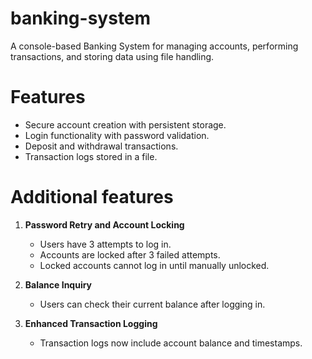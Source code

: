 # banking-system
A console-based Banking System for managing accounts, performing transactions, and storing data using file handling.

# Features

- Secure account creation with persistent storage.
- Login functionality with password validation.
- Deposit and withdrawal transactions.
- Transaction logs stored in a file.

# Additional features

1. **Password Retry and Account Locking**
   - Users have 3 attempts to log in.
   - Accounts are locked after 3 failed attempts.
   - Locked accounts cannot log in until manually unlocked.

2. **Balance Inquiry**
   - Users can check their current balance after logging in.

3. **Enhanced Transaction Logging**
   - Transaction logs now include account balance and timestamps.